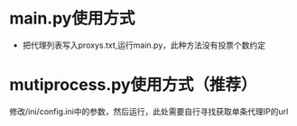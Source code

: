 # main.py使用方式
* 把代理列表写入proxys.txt,运行main.py，此种方法没有投票个数约定

# mutiprocess.py使用方式（推荐）
修改/ini/config.ini中的参数，然后运行，此处需要自行寻找获取单条代理IP的url